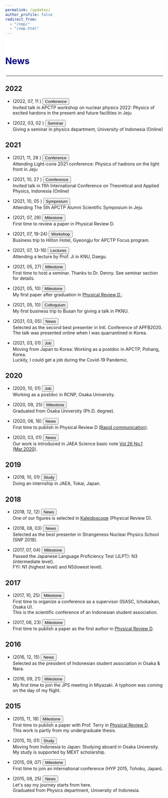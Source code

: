 ```yaml
---
permalink: /updates/
author_profile: false
redirect_from: 
  - "/nmp/"
  - "/nmp.html"
---
```


<div style="display: block;background-color:white;position: sticky;top: 0px; padding: 10px 0px 10px 0px;box-shadow: 0 4px 2px -2px gray;z-index: 1;"> 
  <h1 style="color:#000080"> News</h1> </div>

<h2> 2022 </h2>

* (2022, 07, 11 ) <button class="btn--article-blue"> Conference </button> <br> 
  Invited talk in APCTP workshop on nuclear physics 2022: Physics of excited hardons in the present and future facilities in Jeju
  
* (2022, 03, 02 ) <button class="btn--article-blue">Seminar </button> <br> 
  Giving a seminar in physics department, University of Indonesia (Online)

<h2> 2021 </h2>

* (2021, 11, 28 ) <button class="btn--article-blue">Conference </button> <br>
  Attending Light-cone 2021 conference: Physics of hadrons on the light front in Jeju

* (2021, 10, 27 ) <button class="btn--article-blue">Comference </button> <br> 
  Invited talk in 11th International Conference on Theoretical and Applied Physics, Indonesia (Online)

* (2021, 10, 05 ) <button class="btn--article-blue">Symposium </button> <br>
  Attending The 5th APCTP Alumni Scientific Symposium in Jeju
 
* (2021, 07, 29) <button class="btn--article-black">Milestone</button> <br>
  First time to review a paper in Physical Review D.

* (2021, 07, 19-24) <button class="btn--article-blue">Workshop</button> <br>
  Business trip to Hilton Hotel, Gyeongju for APCTP Focus program.
  
* (2021, 07, 13-16) <button class="btn--article-blue">Lectures</button> <br>
  Attending a lecture by Prof. Ji in KNU, Daegu.

* (2021, 05, 27) <button class="btn--article-black">Milestone</button> <br>
  First time to host a seminar. Thanks to Dr. Denny. See seminar section for details.

* (2021, 05, 10) <button class="btn--article-black">Milestone</button> <br>
  My first paper after graduation in <a href="https://journals.aps.org/prd/abstract/10.1103/PhysRevD.103.094003"> Physical Review D </a>.

* (2021, 05, 10) <button class="btn--article-blue">Colloquium</button> <br>
  My first business trip to Busan for giving a talk in PKNU.

* (2021, 03, 05) <button class="btn--article-red">News</button> <br>
  Selected as the second best presenter in Intl. Conference of APFB2020.<br>
  The talk was presented online when I was quarrantined in Korea.
    
* (2021, 03, 01) <button class="btn--article">Job</button><br>
  Moving from Japan to Korea: Working as a postdoc in APCTP, Pohang, Korea.<br>
  Luckily, I could get a job during the Covid-19 Pandemic.

<h2> 2020 </h2>

* (2020, 10, 01) <button class="btn--article">Job</button> <br>
  Working as a postdoc in RCNP, Osaka University.

* (2020, 09, 25) <button class="btn--article-black">Milestone</button> <br>
  Graduated from Osaka University (Ph.D. degree).
  
* (2020, 06, 16) <button class="btn--article-red">News</button> <br>
  First time to publish in Physical Review D <a href="https://journals.aps.org/prd/abstract/10.1103/PhysRevD.101.111502">(Rapid communication)</a>.
  
* (2020, 03, 01) <button class="btn--article-red">News</button> <br>
  Our work is introduced in JAEA Science basic note <a href="https://asrc.jaea.go.jp/publication/note/pdf/41kagaku/41_06.pdf">Vol.26 No.1 (Mar.2020)</a>.

<h2> 2019 </h2>

* (2019, 10, 01) <button class="btn--article">Study</button> <br>
  Doing an internship in JAEA, Tokai, Japan.

<h2> 2018 </h2>

* (2018, 12, 12) <button class="btn--article-red">News</button> <br>
  One of our figures is selected in <a href="https://journals.aps.org/prd/kaleidoscope/prd/98/11/114007">Kaleidoscope</a> (Physical Review D).

* (2018, 08, 03) <button class="btn--article-red">News</button> <br>
  Selected as the best presenter in Strangeness Nuclear Physics School (SNP 2018).

* (2017, 07, 04) <button class="btn--article-black">Milestone</button> <br>
  Passed the Japanese Language Proficiency Test (JLPT): N3 (intermediate level). <br>
  FYI: N1 (highest level) and N5(lowest level).

<h2> 2017 </h2>

* (2017, 10, 25) <button class="btn--article-black">Milestone</button> <br>
  First time to organize a conference as a supervisor (ISASC, Ichokaikan, Osaka U). <br>
  This is the scientific conference of an Indonesian student association.

* (2017, 06, 23) <button class="btn--article-black">Milestone</button> <br>
  First time to publish a paper as the first author in <a href="https://journals.aps.org/prd/abstract/10.1103/PhysRevD.95.114018">Physical Review D</a>.

<h2> 2016 </h2>

* (2016, 12, 15) <button class="btn--article-red">News</button> <br>
  Selected as the president of Indonesian student association in Osaka & Nara.

* (2016, 09, 21) <button class="btn--article-black">Milestone</button> <br>
  My first time to join the JPS meeting in Miyazaki. A typhoon was coming on the day of my flight.

<h2> 2015 </h2>

* (2015, 11, 18) <button class="btn--article-black">Milestone</button> <br>
  First time to publish a paper with Prof. Terry in <a href="https://journals.aps.org/prd/abstract/10.1103/PhysRevD.92.094019">Physical Review D</a>. <br>
  This work is partly from my undergraduate thesis.

* (2015, 10, 01) <button class="btn--article">Study</button> <br> 
  Moving from Indonesia to Japan: Studying aboard in Osaka University. <br>
  My study is supported by MEXT scholarship.
  
* (2015, 09, 07) <button class="btn--article-black">Milestone</button> <br>
  First time to join an international conference (HYP 2015, Tohoku, Japan). 
  
* (2015, 08, 25) <button class="btn--article-red">News</button> <br>
  Let's say my journey starts from here. <br>
  Graduated from Physics department, University of Indonesia. 
